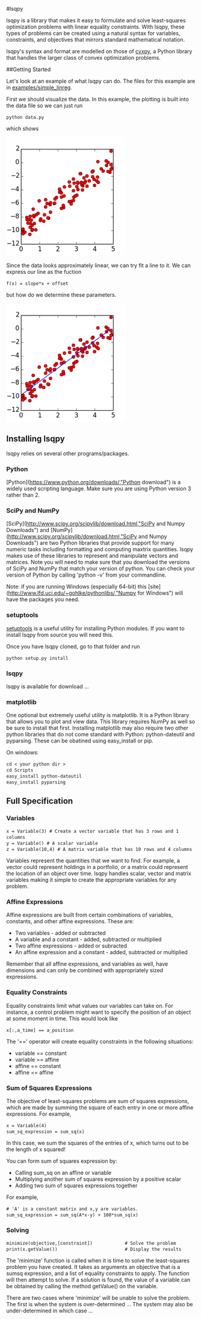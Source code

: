 #lsqpy

lsqpy is a library that makes it easy to formulate and solve least-squares optimization problems with linear equality constraints. With lsqpy, these types of problems can be created using a natural syntax for variables, constraints, and objectives that mirrors standard mathematical notation.

lsqpy's syntax and format are modelled on those of [cvxpy](https://github.com/cvxgrp/cvxpy "cvxpy"), a Python library that handles the larger class of convex optimization problems.

##Getting Started

Let's look at an example of what lsqpy can do. The files for this example are in [examples/simple_linreg](https://github.com/keegango/lsqpy/blob/master/examples/simple_linreg/ "linreg_example").

First we should visualize the data. In this example, the plotting is built into the data file so we can just run

	python data.py
	
which shows

![data](https://github.com/keegango/lsqpy/raw/master/images/linreg_data.png "linreg data")

Since the data looks approximately linear, we can try fit a line to it. We can express our line as the fuction

	f(x) = slope*x + offset
	
but how do we determine these parameters.

![results](https://github.com/keegango/lsqpy/raw/master/images/linreg_results.png "linreg results")

## Installing lsqpy

lsqpy relies on several other programs/packages.

### Python

[Python](https://www.python.org/downloads/,"Python download") is a widely used scripting language. Make sure you are using Python version 3 rather than 2.

### SciPy and NumPy

[SciPy](http://www.scipy.org/scipylib/download.html,"SciPy and Numpy Downloads") and [NumPy](http://www.scipy.org/scipylib/download.html,"SciPy and Numpy Downloads") are two Python libraries that provide support for many numeric tasks including formatting and computing maxtrix quantities. lsqpy makes use of these libraries to represent and manipulate vectors and matrices. Note you will need to make sure that you download the versions of SciPy and NumPy that match your version of python. You can check your version of Python by calling 'python -v' from your commandline.

Note: if you are running Windows (especially 64-bit) this [site](http://www.lfd.uci.edu/~gohlke/pythonlibs/,"Numpy for Windows") will have the packages you need.

### setuptools

[setuptools](https://pypi.python.org/pypi/setuptools,"setuptools") is a useful utility for installing Python modules. If you want to install lsqpy from source you will need this.

Once you have lsqpy cloned, go to that folder and run
	
	python setup.py install

### lsqpy

lsqpy is available for download ...

### matplotlib

One optional but extremely useful utility is matplotlib. It is a Python library that allows you to plot and view data. This library requires NumPy as well so be sure to install that first. Installing matplotlib may also require two other python libraries that do not come standard with Python: python-dateutil and pyparsing. These can be obatined using easy_install or pip.

On windows:

	cd < your python dir >
	cd Scripts
	easy_install python-dateutil
	easy_install pyparsing

## Full Specification

### Variables

	x = Variable(3) # Create a vector variable that has 3 rows and 1 columns
	y = Variable() # A scalar variable
	z = Variable(10,4) # A matrix variable that has 10 rows and 4 columns

Variables represent the quantities that we want to find. For example, a vector could represent holdings in a portfolio, or a matrix could represent the location of an object over time. lsqpy handles scalar, vector and matrix variables making it simple to create the appropriate variables for any problem.

### Affine Expressions

Affine expressions are built from certain combinations of variables, constants, and other affine expressions. These are:
* Two variables - added or subtracted
* A variable and a constant - added, subtracted or multiplied
* Two affine expressions - added or subracted
* An affine expression and a constant - added, subtracted or multiplied

Remember that all affine expressions, and variables as well, have dimensions and can only be combined with appropriately sized expressions.

### Equality Constraints

Equality constraints limit what values our variables can take on. For instance, a control problem might want to specify the position of an object at some moment in time. This would look like

	x[:,a_time] == a_position

The '==' operator will create equality constraints in the following situations:
* variable == constant
* variable == affine
* affine == constant
* affine == affine

### Sum of Squares Expressions
The objective of least-squares problems are sum of squares expressions, which are made by summing the square of each entry in one or more affine expressions. For example,

	x = Variable(4)
	sum_sq_expression = sum_sq(x)

In this case, we sum the squares of the entries of x, which turns out to be the length of x squared!

You can form sum of squares expression by:
* Calling sum_sq on an affine or variable
* Multiplying another sum of squares expression by a positive scalar
* Adding two sum of squares expressions together

For example,

	# 'A' is a constant matrix and x,y are variables.
	sum_sq_expression = sum_sq(A*x-y) + 100*sum_sq(x)

### Solving

	minimize(objective,[constraint])            # Solve the problem
	print(x.getValue())                         # Display the results

The 'minimize' function is called when it is time to solve the least-squares problem you have created. It takes as arguments an objective that is a sumsq expression, and a list of equality constraints to apply. The function will then attempt to solve. If a solution is found, the value of a variable can be obtained by calling the method getValue() on the variable.

There are two cases where 'minimize' will be unable to solve the problem. The first is when the system is over-determined ... The system may also be under-determined in which case ...
